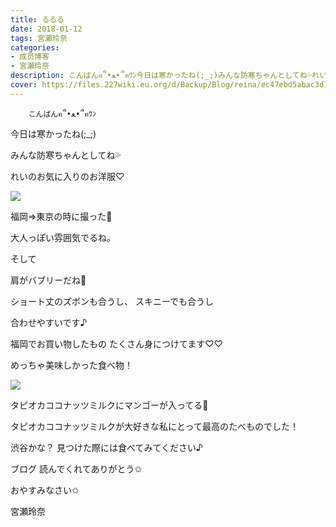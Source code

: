 ```yaml
---
title: るるる
date: 2018-01-12
tags: 宮瀬玲奈
categories: 
- 成员博客
- 宮瀬玲奈
description: こんばんฅ՞•ﻌ•՞ฅﾜﾝ今日は寒かったね(;_;)みんな防寒ちゃんとしてね💦れいのお気に入りのお洋服♡福岡⇒東京の時に撮った📸大人っぽい雰囲気でるね。...
cover: https://files.227wiki.eu.org/d/Backup/Blog/reina/ec47ebd5abac3d18acfd56f3c8cf7.png 
---
```


        こんばんฅ՞•ﻌ•՞ฅﾜﾝ



今日は寒かったね(;_;)

みんな防寒ちゃんとしてね💦








れいのお気に入りのお洋服♡



![](https://files.227wiki.eu.org/d/Backup/Blog/reina/ec47ebd5abac3d18acfd56f3c8cf7.png)


福岡⇒東京の時に撮った📸






大人っぽい雰囲気でるね。


そして



肩がバブリーだね💃





ショート丈のズボンも合うし、
スキニーでも合うし

合わせやすいです♪






福岡でお買い物したもの
たくさん身につけてます♡♡












めっちゃ美味しかった食べ物！



![](https://files.227wiki.eu.org/d/Backup/Blog/reina/ec47ebd5abac3d18acfd56f3c8cf7-01.jpg)



タピオカココナッツミルクにマンゴーが入ってる💓



タピオカココナッツミルクが大好きな私にとって最高のたべものでした！




渋谷かな？
見つけた際には食べてみてください♪








ブログ
読んでくれてありがとう✩

おやすみなさい✩



宮瀬玲奈


